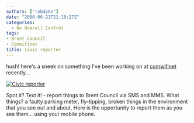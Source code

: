 ```yaml
---
authors: ["robdyke"]
date: "2006-06-21T21:19:27Z"
categories:
  - No Overall Control
tags:
- Brent Council
- Comwifinet
title: civic reporter
---
```

hush! here's a sneek on something I've been working on at [comwifinet](http://www.comwifinet.com "comwifinet.com - my employers") recently...

<a title="Civic reporter" rel="attachment" href="http://www.robdyke.com/wordpress/?attachment_id=72"><img alt="Civic reporter" src="http://www.robdyke.com/wordpress/pubfiles/2006/06/civic_reporter_demo.jpg" /></a>

Spot it? Text it! - report things to Brent Council via SMS and MMS. What things? a faulty parking meter, fly-tipping, broken things in the environment that you see out and about. Here is the opportunity to report them as you see them... using your mobile phone.
